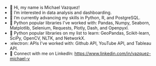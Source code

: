 - 👋 Hi, my name is Michael Vazquez!
- 🧠 I’m interested in data analysis and dashboarding.
- 🌱 I’m currently advancing my skills in Python, R, and PostgreSQL. 
- 📖 Python popular libraries I've worked with: Pandas, Numpy, Seaborn, Matplotlib, Selenium, Requests, Plotly, Dash, and Openpyxl.
- 📑 Python popular libraries on my list to learn: GeoPandas, Scikit-learn, SciPy, OpenCV, NLTK, and NetworkX.
- :electron: APIs I've worked with: Github API, YouTube API, and Tableau API.
- 🤙 Connect with me on LinkedIn: https://www.linkedin.com/in/vazquez-michael-v

